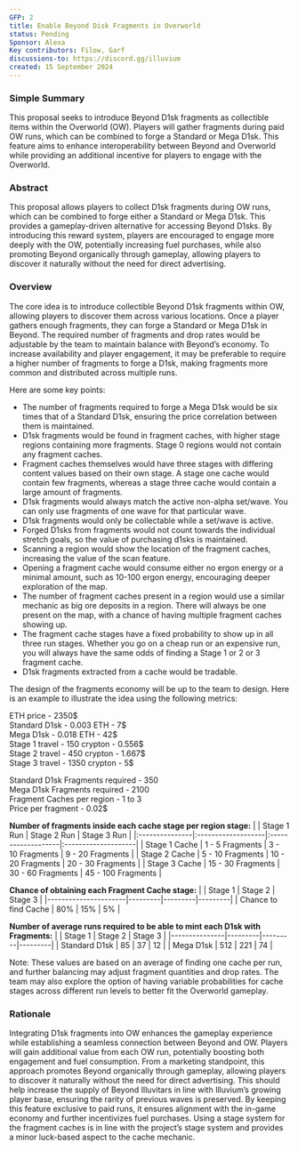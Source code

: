 ```yaml
---
GFP: 2
title: Enable Beyond Disk Fragments in Overworld
status: Pending
Sponsor: Alexa
Key contributors: Filow, Garf
discussions-to: https://discord.gg/illuvium
created: 15 September 2024
---
```


### Simple Summary
This proposal seeks to introduce Beyond D1sk fragments as collectible items within the Overworld (OW). Players will gather fragments during paid OW runs, which can be combined to forge a Standard or Mega D1sk. This feature aims to enhance interoperability between Beyond and Overworld while providing an additional incentive for players to engage with the Overworld.

### Abstract
This proposal allows players to collect D1sk fragments during OW runs, which can be combined to forge either a Standard or Mega D1sk. This provides a gameplay-driven alternative for accessing Beyond D1sks. By introducing this reward system, players are encouraged to engage more deeply with the OW, potentially increasing fuel purchases, while also promoting Beyond organically through gameplay, allowing players to discover it naturally without the need for direct advertising.

### Overview
The core idea is to introduce collectible Beyond D1sk fragments within OW, allowing players to discover them across various locations. Once a player gathers enough fragments, they can forge a Standard or Mega D1sk in Beyond. The required number of fragments and drop rates would be adjustable by the team to maintain balance with Beyond’s economy. To increase availability and player engagement, it may be preferable to require a higher number of fragments to forge a D1sk, making fragments more common and distributed across multiple runs. 

Here are some key points:
* The number of fragments required to forge a Mega D1sk would be six times that of a Standard D1sk, ensuring the price correlation between them is maintained.
* D1sk fragments would be found in fragment caches, with higher stage regions containing more fragments. Stage 0 regions would not contain any fragment caches.
* Fragment caches themselves would have three stages with differing content values based on their own stage. A stage one cache would contain few fragments, whereas a stage three cache would contain a large amount of fragments. 
* D1sk fragments would always match the active non-alpha set/wave. You can only use fragments of one wave for that particular wave.
* D1sk fragments would only be collectable while a set/wave is active.
* Forged D1sks from fragments would not count towards the individual stretch goals, so the value of purchasing d1sks is maintained.
* Scanning a region would show the location of the fragment caches, increasing the value of the scan feature.
* Opening a fragment cache would consume either no ergon energy or a minimal amount, such as 10-100 ergon energy, encouraging deeper exploration of the map.
* The number of fragment caches present in a region would use a similar mechanic as big ore deposits in a region. There will always be one present on the map, with a chance of having multiple fragment caches showing up.
* The fragment cache stages have a fixed probability to show up in all three run stages. Whether you go on a cheap run or an expensive run, you will always have the same odds of finding a Stage 1 or 2 or 3 fragment cache. 
* D1sk fragments extracted from a cache would be tradable.

The design of the fragments economy will be up to the team to design. Here is an example to illustrate the idea using the following metrics:

ETH price - 2350$ <br>
Standard D1sk - 0.003 ETH - 7$ <br>
Mega D1sk - 0.018 ETH - 42$ <br>
Stage 1 travel - 150 crypton - 0.556$ <br>
Stage 2 travel - 450 crypton - 1.667$ <br>
Stage 3 travel - 1350 crypton - 5$ <br>

Standard D1sk Fragments required - 350 <br>
Mega D1sk Fragments required - 2100 <br>
Fragment Caches per region - 1 to 3 <br>
Price per fragment - 0.02$ <br>

**Number of fragments inside each cache stage per region stage:**
|               | Stage 1 Run       | Stage 2 Run       | Stage 3 Run        |
|:---------------|:-------------------|:-------------------|:--------------------|
| Stage 1 Cache | 1 - 5 Fragments   | 3 - 10 Fragments  | 9 - 20 Fragments   |
| Stage 2 Cache | 5 - 10 Fragments  | 10 - 20 Fragments | 20 - 30 Fragments  |
| Stage 3 Cache | 15 - 30 Fragments | 30 - 60 Fragments | 45 - 100 Fragments |


**Chance of obtaining each Fragment Cache stage:**
|                      | Stage 1 | Stage 2 | Stage 3 |
|----------------------|---------|---------|---------|
| Chance to find Cache | 80%     | 15%     | 5%      |


**Number of average runs required to be able to mint each D1sk with Fragments:**
|               | Stage 1 | Stage 2 | Stage 3 |
|---------------|---------|---------|---------|
| Standard D1sk | 85      | 37      | 12      |
| Mega D1sk     | 512     | 221     | 74      |

Note: These values are based on an average of finding one cache per run, and further balancing may adjust fragment quantities and drop rates. The team may also explore the option of having variable probabilities for cache stages across different run levels to better fit the Overworld gameplay.

### Rationale
Integrating D1sk fragments into OW enhances the gameplay experience while establishing a seamless connection between Beyond and OW. Players will gain additional value from each OW run, potentially boosting both engagement and fuel consumption. From a marketing standpoint, this approach promotes Beyond organically through gameplay, allowing players to discover it naturally without the need for direct advertising. This should help increase the supply of Beyond Illuvitars in line with Illuvium’s growing player base, ensuring the rarity of previous waves is preserved. By keeping this feature exclusive to paid runs, it ensures alignment with the in-game economy and further incentivizes fuel purchases. Using a stage system for the fragment caches is in line with the project’s stage system and provides a minor luck-based aspect to the cache mechanic.
